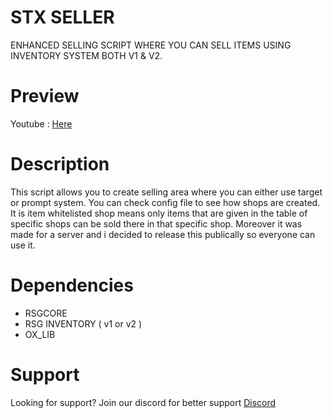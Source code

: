 # STX SELLER

ENHANCED SELLING SCRIPT WHERE YOU CAN SELL ITEMS USING INVENTORY SYSTEM BOTH V1 & V2.

# Preview

Youtube : [Here](https://youtu.be/ibPgG2rEfyM)

# Description

This script allows you to create selling area where you can either use target or prompt system. You can check config file to see how shops are created. It is item whitelisted shop means only items that are given in the table of specific shops can be sold there in that specific shop. Moreover it was made for a server and i decided to release this publically so everyone can use it.

# Dependencies

- RSGCORE
- RSG INVENTORY ( v1 or v2 )
- OX_LIB

# Support

Looking for support?
Join our discord for better support
[Discord](https://discord.gg/fPjSxEHFMt)
